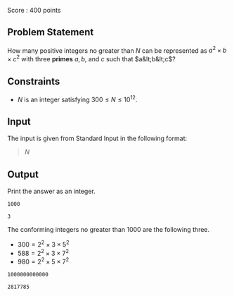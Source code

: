 Score : $400$ points

## Problem Statement

How many positive integers no greater than $N$ can be represented as $a^2 \times b \times c^2$ with three **primes** $a,b$, and $c$ such that $a&lt;b&lt;c$?

## Constraints

- $N$ is an integer satisfying $300 \le N \le 10^{12}$.

## Input

The input is given from Standard Input in the following format:

> $N$

## Output

Print the answer as an integer.

```input1
1000
```

```output1
3
```

The conforming integers no greater than $1000$ are the following three.

- $300 = 2^2 \times 3 \times 5^2$
- $588 = 2^2 \times 3 \times 7^2$
- $980 = 2^2 \times 5 \times 7^2$

```input2
1000000000000
```

```output2
2817785
```